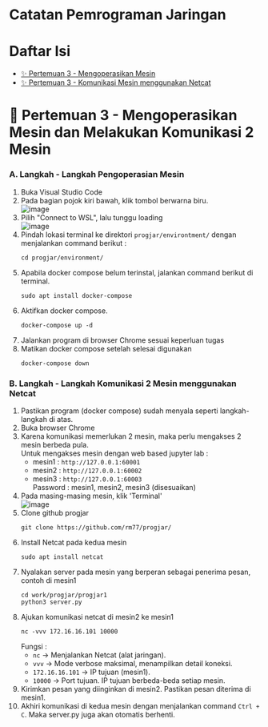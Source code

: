 # Catatan Pemrograman Jaringan
# Daftar Isi
-   [✨ Pertemuan 3 - Mengoperasikan Mesin](https://github.com/alvinzanuaputra/W1_Otomata-E/blob/main/README.md#star-binary-checker)
-   [✨ Pertemuan 3 - Komunikasi Mesin menggunakan Netcat](https://github.com/alvinzanuaputra/W1_Otomata-E/blob/main/README.md#star-binary-checker)

# :herb: Pertemuan 3 - Mengoperasikan Mesin dan Melakukan Komunikasi 2 Mesin
### **A. Langkah - Langkah Pengoperasian Mesin** 
1. Buka Visual Studio Code
2. Pada bagian pojok kiri bawah, klik tombol berwarna biru. <br>
   ![image](https://github.com/user-attachments/assets/d36422cb-4505-434f-be6f-128c63ce906a)
3. Pilih "Connect to WSL", lalu tunggu loading <br>
   ![image](https://github.com/user-attachments/assets/c136f1a9-229d-4ea0-ad49-b39ee7e73a4a)
4. Pindah lokasi terminal ke direktori ```progjar/environtment/``` dengan menjalankan command berikut :
   ```
   cd progjar/environment/
   ```
5. Apabila docker compose belum terinstal, jalankan command berikut di terminal. <br>
   ```
   sudo apt install docker-compose
   ```
6. Aktifkan docker compose.
   ```
   docker-compose up -d
   ```
7. Jalankan program di browser Chrome sesuai keperluan tugas
8. Matikan docker compose setelah selesai digunakan
   ```
   docker-compose down
   ```

### **B. Langkah - Langkah Komunikasi 2 Mesin menggunakan Netcat**
1. Pastikan program (docker compose) sudah menyala seperti langkah-langkah di atas.
2. Buka browser Chrome
3. Karena komunikasi memerlukan 2 mesin, maka perlu mengakses 2 mesin berbeda pula. <br>
   Untuk mengakses mesin dengan web based jupyter lab : <br>
   - mesin1 : ```http://127.0.0.1:60001``` <br>
   - mesin2 : ```http://127.0.0.1:60002``` <br>
   - mesin3 : ```http://127.0.0.1:60003``` <br>
   Password : mesin1, mesin2, mesin3 (disesuaikan)
4. Pada masing-masing mesin, klik 'Terminal' <br>
   ![image](https://github.com/user-attachments/assets/caffa29b-32a4-41a3-bfd3-c3294f28014a)
5. Clone github progjar
   ```
   git clone https://github.com/rm77/progjar/
   ```
6. Install Netcat pada kedua mesin
   ```
   sudo apt install netcat
   ```
7. Nyalakan server pada mesin yang berperan sebagai penerima pesan, contoh di mesin1
   ```
   cd work/progjar/progjar1
   python3 server.py
   ```
8. Ajukan komunikasi netcat di mesin2 ke mesin1
   ```
   nc -vvv 172.16.16.101 10000
   ```
   Fungsi :
   - `nc` → Menjalankan Netcat (alat jaringan).
   - `vvv` → Mode verbose maksimal, menampilkan detail koneksi.
   - `172.16.16.101` → IP tujuan (mesin1).
   - `10000` → Port tujuan.
   IP tujuan berbeda-beda setiap mesin.
9. Kirimkan pesan yang diinginkan di mesin2. Pastikan pesan diterima di mesin1.
10. Akhiri komunikasi di kedua mesin dengan menjalankan command `Ctrl + C`. Maka server.py juga akan otomatis berhenti.
